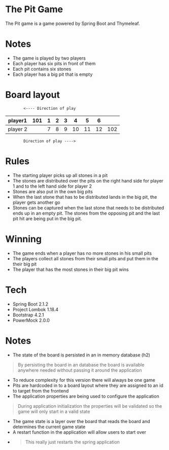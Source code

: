 # The Pit Game

The Pit game is a game powered by Spring Boot and Thymeleaf.

# Notes
- The game is played by two players
- Each player has six pits in front of them
- Each pit contains six stones
- Each player has a big pit that is empty

# Board layout
            <---- Direction of play
player1 | 101 | 1 | 2 | 3 | 4 | 5 | 6 | |
--- | --- | --- | --- | --- |--- |--- |--- |--- |
player 2 || 7 | 8 | 9 | 10 | 11 | 12 | 102|
            Direction of play ---->
# Rules
- The starting player picks up all stones in a pit
- The stones are distributed over the pits on the right hand side for player 1 and to the left hand side for player 2
- Stones are also put in the own big pits
- When the last stone that has to be distributed lands in the big pit, the player gets another go
- Stones can be captured when the last stone that needs to be distributed ends up in an empty pit. The stones from the opposing pit and the last pit hit are being put in the big pit.

# Winning
- The game ends when a player has no more stones in his small pits
- The players collect all stones from their small pits and put them in the their big pit
- The player that has the most stones in their big pit wins

# Tech
- Spring Boot 2.1.2
- Project Lombok 1.18.4
- Bootstrap 4.2.1
- PowerMock 2.0.0

# Notes
- The state of the board is persisted in an in memory database (h2)
> By persisting the board in an database the board is available anywhere needed without passing it around the application
- To reduce complexity for this version there will always be one game
- Pits are hardcoded in to a board layout where they are assigned to an id to target from the frontend
- The application properties are being used to configure the application
> During application initialization the properties will be validated so the game will only start in a valid state
- The game state is a layer over the board that reads the board and determines the current game state
- A restart function in the application will allow users to start over
- > This really just restarts the spring application
